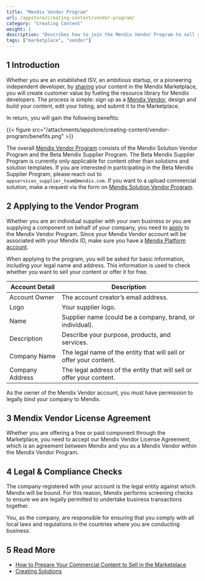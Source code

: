 ```yaml
---
title: "Mendix Vendor Program"
url: /appstore/creating-content/vendor-program/
category: "Creating Content"
weight: 1
description: "Describes how to join the Mendix Vendor Program to sell your content in the Mendix Marketplace."
tags: ["marketplace", "vendor"]
---
```


## 1 Introduction

Whether you are an established ISV, an ambitious startup, or a pioneering independent developer, by [sharing](/appstore/general/share-app-store-content/) your content in the Mendix Marketplace, you will create customer value by fueling the resource library for Mendix developers. The process is simple: sign up as a [Mendix Vendor](https://www.mendix.com/marketplace-vendor-program/), design and build your content, edit your listing, and submit it to the Marketplace.

In return, you will gain the following benefits:

{{< figure src="/attachments/appstore/creating-content/vendor-program/benefits.png" >}}

The overall [Mendix Vendor Program](https://www.mendix.com/marketplace-vendor-program/) consists of the Mendix Solution Vendor Program and the Beta Mendix Supplier Program. The Beta Mendix Supplier Program is currently only applicable for content other than solutions and solution templates. If you are interested in participating in the Beta Mendix Supplier Program, please reach out to `appservices_supplier_team@mendix.com`. If you want to a upload commercial solution, make a request via the form on [Mendix Solution Vendor Program](https://www.mendix.com/marketplace-vendor-program/solutions/).

## 2 Applying to the Vendor Program

Whether you are an individual supplier with your own business or you are supplying a component on behalf of your company, you need to [apply](https://www.mendix.com/marketplace-vendor-program/#contactForm) to the Mendix Vendor Program. Since your Mendix Vendor account will be associated with your Mendix ID, make sure you have a [Mendix Platform account](https://signup.mendix.com/). 

When applying to the program, you will be asked for basic information, including your legal name and address. This information is used to check whether you want to sell your content or offer it for free.

| Account Detail | Description |
| --- | --- |
| Account Owner | The account creator’s email address. |
| Logo | Your supplier logo. |
| Name | Supplier name (could be a company, brand, or individual). |
| Description | Describe your purpose, products, and services. |
| Company Name | The legal name of the entity that will sell or offer your content. |
| Company Address | The legal address of the entity that will sell or offer your content. |

As the owner of the Mendix Vendor account, you must have permission to legally bind your company to Mendix.

## 3 Mendix Vendor License Agreement 

Whether you are offering a free or paid component through the Marketplace, you need to accept our Mendix Vendor License Agreement, which is an agreement between Mendix and you as a Mendix Vendor within the Mendix Vendor Program.

## 4 Legal & Compliance Checks

The company registered with your account is the legal entity against which Mendix will be bound. For this reason, Mendix performs screening checks to ensure we are legally permitted to undertake business transactions together.

You, as the company, are responsible for ensuring that you comply with all local laws and regulations in the countries where you are conducting business.

## 5 Read More

* [How to Prepare Your Commercial Content to Sell in the Marketplace](/appstore/creating-content/prepare/)
* [Creating Solutions](/appstore/creating-content/sol-solutions-guide/)
